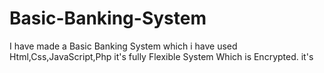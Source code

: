 # Basic-Banking-System
I have made a Basic Banking System which i have used Html,Css,JavaScript,Php  it's fully Flexible System Which is Encrypted. it's
